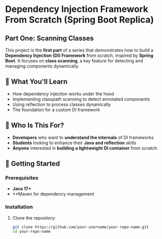 # Dependency Injection Framework From Scratch (Spring Boot Replica)
## Part One: Scanning Classes

This project is the **first part** of a series that demonstrates how to build a **Dependency Injection (DI) Framework** from scratch, inspired by **Spring Boot**. It focuses on **class scanning**, a key feature for detecting and managing components dynamically.

## 📌 What You'll Learn
- How dependency injection works under the hood
- Implementing classpath scanning to detect annotated components
- Using reflection to process classes dynamically
- The foundation for a custom DI framework

## 🎯 Who Is This For?
- **Developers** who want to **understand the internals** of DI frameworks
- **Students** looking to enhance their **Java and reflection** skills
- **Anyone** interested in **building a lightweight DI container** from scratch

## 🚀 Getting Started

### Prerequisites
- **Java 17+**
- **Maven for dependency management

### Installation
1. Clone the repository:
   ```sh
   git clone https://github.com/your-username/your-repo-name.git
   cd your-repo-name
